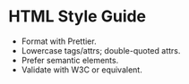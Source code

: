 # HTML Style Guide

- Format with Prettier.
- Lowercase tags/attrs; double-quoted attrs.
- Prefer semantic elements.
- Validate with W3C or equivalent.
